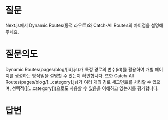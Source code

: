 # 질문
Next.js에서 Dynamic Routes(동적 라우트)와 Catch-All Routes의 차이점을 설명해주세요.

# 질문의도
Dynamic Routes(pages/blog/[id].js)가 특정 경로의 변수(id)를 활용하여 개별 페이지를 생성하는 방식임을 설명할 수 있는지 확인합니다. 또한 Catch-All Routes(pages/blog/[...category].js)가 여러 개의 경로 세그먼트를 처리할 수 있으며, 선택적([[...category]])으로도 사용할 수 있음을 이해하고 있는지를 평가합니다.

# 답변